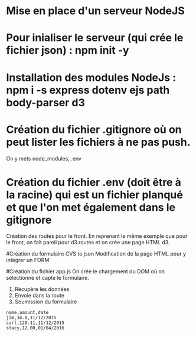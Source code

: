# Mise en place d'un serveur NodeJS

# Pour inialiser le serveur (qui crée le fichier json) : npm init -y
# Installation des modules NodeJs : npm i -s express dotenv ejs path body-parser d3

# Création du fichier .gitignore où on peut lister les fichiers à ne pas push.
On y mets node_modules, .env

# Création du fichier .env (doit être à la racine) qui est un fichier planqué et que l'on met également dans le gitignore

Création des routes pour le front.
En reprenant le même exemple que pour le front, on fait pareil pour d3.routes et on crée une page HTML d3.

#Création du formulaire CVS to json
Modification de la page HTML pour y intégrer un FORM

#Création du fichier app.js
On crée le chargement du DOM où on sélectionne et capte le formulaire.
1) Récupère les données
2) Envoie dans la route
3) Soumission du formulaire

```
name,amount,date
jim,34.0,11/12/2015
carl,120.11,11/12/2015
stacy,12.00,01/04/2016
````